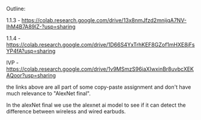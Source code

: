 Outline: <br />

1.1.3 - https://colab.research.google.com/drive/13x8nmJfzd2mnijqA7NV-IhM4B7A89lZ-?usp=sharing


1.1.4 - https://colab.research.google.com/drive/1D66S4YxTrhKEF8GZof1mHXE8jFsYP4fA?usp=sharing

IVP - https://colab.research.google.com/drive/1v9MSmzS96iaXIwxinBr8uvbcXEKAQoor?usp=sharing


the links above are all part of some copy-paste assignment and don't have much relevance to "AlexNet final".

In the alexNet final we use the alexnet ai model to see if it can detect the difference between wireless and wired earbuds.
